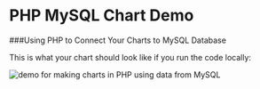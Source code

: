 # PHP MySQL Chart Demo
###Using PHP to Connect Your Charts to MySQL Database

This is what your chart should look like if you run the code locally:


![demo for making charts in PHP using data from MySQL](http://i.imgur.com/qNtAQST.png)